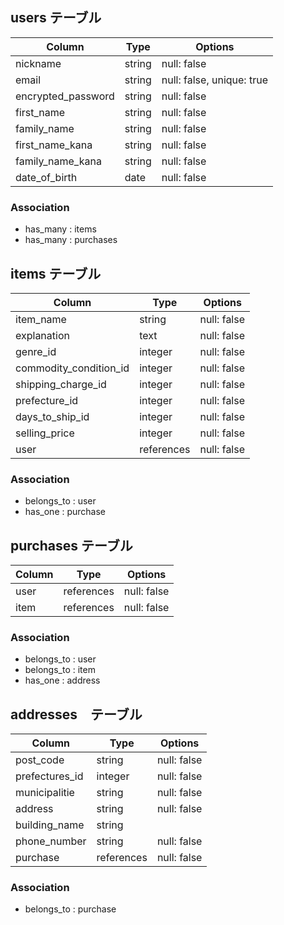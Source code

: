 ## users テーブル
| Column             | Type     | Options                  |
| ------------------ | -------- | ------------------------ |
| nickname           | string   | null: false              |
| email              | string   | null: false, unique: true|
| encrypted_password | string   | null: false              |
| first_name         | string   | null: false              |
| family_name        | string   | null: false              |
| first_name_kana    | string   | null: false              |
| family_name_kana   | string   | null: false              |
| date_of_birth      | date     | null: false              |
### Association
- has_many : items
- has_many : purchases

## items テーブル
| Column                  | Type       | Options                  |
| ----------------------- | ---------- | ------------------------ |
| item_name               | string     | null: false              |
| explanation             | text       | null: false              |
| genre_id                | integer    | null: false              |
| commodity_condition_id  | integer    | null: false              |
| shipping_charge_id      | integer    | null: false              |
| prefecture_id           | integer    | null: false              |
| days_to_ship_id         | integer    | null: false              |
| selling_price           | integer    | null: false              |
| user                    | references | null: false              |
### Association
- belongs_to : user
- has_one : purchase

## purchases テーブル
| Column             | Type       | Options                  |
| ------------------ | ---------- | ------------------------ |
| user               | references | null: false              |
| item               | references | null: false              |

### Association
- belongs_to : user
- belongs_to : item
- has_one : address

## addresses　テーブル
| Column             | Type       | Options                  |
| ------------------ | ---------- | ------------------------ |
| post_code          | string     | null: false              |
| prefectures_id     | integer    | null: false              |
| municipalitie      | string     | null: false              |
| address            | string     | null: false              |
| building_name      | string     |                          |
| phone_number       | string     | null: false              |
| purchase           | references | null: false              |
### Association
- belongs_to : purchase
